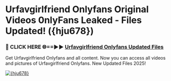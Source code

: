 # Urfavgirlfriend Onlyfans Original Videos 0nlyFans Leaked - Files Updated! ({hju678})

<h3>🔴 CLICK HERE 🌐==►► <a href="https://tinyurl.com/ms9xzufz" rel="nofollow">Urfavgirlfriend Onlyfans Updated Files</a></h3>

Get Urfavgirlfriend Onlyfans and all content. Now you can access all videos and pictures of Urfavgirlfriend Onlyfans. New Updated Files 2025!

[![{hju678}](https://i.imgur.com/PQ7UWWw.gif)](https://tinyurl.com/ms9xzufz)